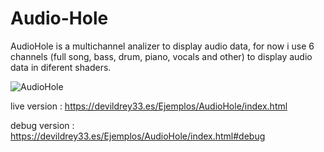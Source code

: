 # Audio-Hole

AudioHole is a multichannel analizer to display audio data, for now i use 6 channels (full song, bass, drum, piano, vocals and other) to display audio data in diferent shaders.

![AudioHole](https://github.com/devildrey33/Audio-Hole/assets/15678544/d70af7bc-2c9b-47d1-8bf8-da0212f3175b)

live version : https://devildrey33.es/Ejemplos/AudioHole/index.html

debug version : https://devildrey33.es/Ejemplos/AudioHole/index.html#debug
